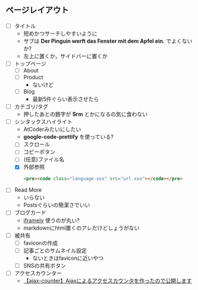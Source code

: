 ## ページレイアウト
- [ ] タイトル
    - 短めかつサーチしやすいように
    - サブは **Der Pinguin werft das Fenster mit dem Apfel ein.** でよくないか?
    - 左上に置くか，サイドバーに置くか
- [ ] トップページ
    - [ ] About
    - [ ] Product
        - ないけど
    - [ ] Blog
        - 最新5件ぐらい表示させたら
- [ ] カテゴリ/タグ
    - 押したあとの題字が **Srm** とかになるの気に食わない
- [ ] シンタックスハイライト
    - AtCoderみたいにしたい
    - **google-code-prettify** を使っている?
    - [ ] スクロール
    - [ ] コピーボタン
    - [ ] (任意)ファイル名
    - [x] 外部参照
        ```html
        <pre><code class="language-xxx" src="url.xxx"></code></pre>
        ```
- [ ] Read More
    - いらない
    - Postsぐらいの簡潔さでいい
- [ ] ブログカード
    - [iframely](https://iframely.com/) 使うのが丸い?
    - markdownにhtml置くのアレだけどしょうがない
- [ ] 被共有
    - [ ] faviconの作成
    - [ ] 記事ごとのサムネイル設定
        - ないときはfaviconに近いやつ
    - [ ] SNSの共有ボタン
- [ ] アクセスカウンター
    - [【ajax-counter】Ajaxによるアクセスカウンタを作ったので公開します](https://shirokai.hatenablog.com/entry/ajax-counter)
